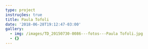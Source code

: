 ```yaml
---
type: project
instruções: true
title: Paula Tofoli
date: '2018-06-28T19:12:47-03:00'
gallery:
  - img: /images/TD_20150730-0086---fotos---Paula Tofoli.jpg
  - {}
---
```


